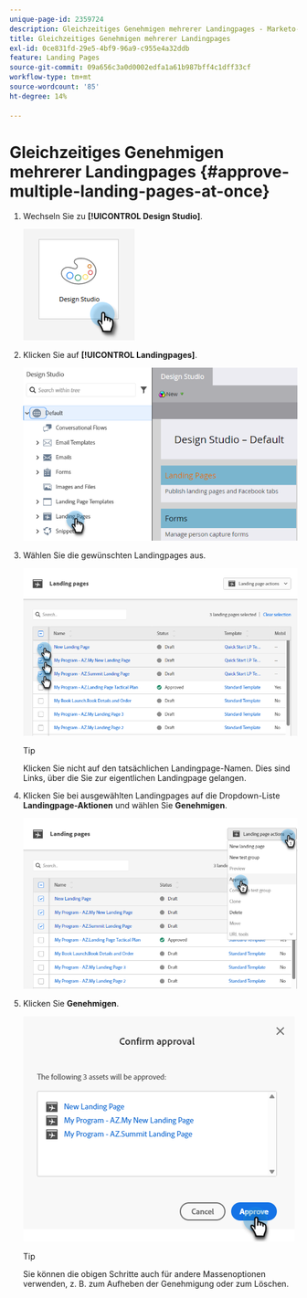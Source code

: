 ```yaml
---
unique-page-id: 2359724
description: Gleichzeitiges Genehmigen mehrerer Landingpages - Marketo-Dokumente - Produktdokumentation
title: Gleichzeitiges Genehmigen mehrerer Landingpages
exl-id: 0ce831fd-29e5-4bf9-96a9-c955e4a32ddb
feature: Landing Pages
source-git-commit: 09a656c3a0d0002edfa1a61b987bff4c1dff33cf
workflow-type: tm+mt
source-wordcount: '85'
ht-degree: 14%

---
```


# Gleichzeitiges Genehmigen mehrerer Landingpages {#approve-multiple-landing-pages-at-once}

1. Wechseln Sie zu **[!UICONTROL Design Studio]**.

   ![](assets/approve-multiple-landing-pages-at-once-1.png)

1. Klicken Sie auf **[!UICONTROL Landingpages]**.

   ![](assets/approve-multiple-landing-pages-at-once-2.png)

1. Wählen Sie die gewünschten Landingpages aus.

   ![](assets/approve-multiple-landing-pages-at-once-3.png)

   >[!TIP]
   >
   >Klicken Sie nicht auf den tatsächlichen Landingpage-Namen. Dies sind Links, über die Sie zur eigentlichen Landingpage gelangen.

1. Klicken Sie bei ausgewählten Landingpages auf die Dropdown-Liste **Landingpage-Aktionen** und wählen Sie **Genehmigen**.

   ![](assets/approve-multiple-landing-pages-at-once-4.png)

1. Klicken Sie **Genehmigen**.

   ![](assets/approve-multiple-landing-pages-at-once-5.png)

   >[!TIP]
   >
   >Sie können die obigen Schritte auch für andere Massenoptionen verwenden, z. B. zum Aufheben der Genehmigung oder zum Löschen.

